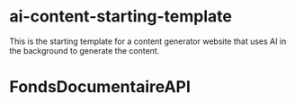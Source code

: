 # ai-content-starting-template
This is the starting template for a content generator website that uses AI in the background to generate the content. 
# FondsDocumentaireAPI
